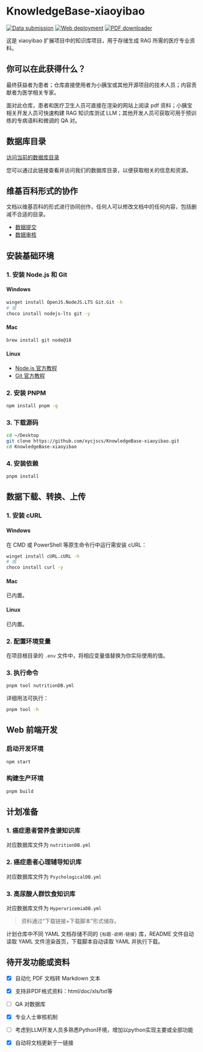 # KnowledgeBase-xiaoyibao

[![Data submission](https://github.com/xycjscs/KnowledgeBase-xiaoyibao/actions/workflows/submit-data.yml/badge.svg)][1]
[![Web deployment](https://github.com/xycjscs/KnowledgeBase-xiaoyibao/actions/workflows/deploy-Web.yml/badge.svg)][2]
[![PDF downloader](https://github.com/xycjscs/KnowledgeBase-xiaoyibao/actions/workflows/fetch-PDF.yml/badge.svg)][3]

这是 xiaoyibao 扩展项目中的知识库项目，用于存储生成 RAG 所需的医疗专业资料。

## 你可以在此获得什么？

最终获益者为患者；仓库直接使用者为小胰宝或其他开源项目的技术人员；内容贡献者为医学相关专家。

面对此仓库，患者和医疗卫生人员可直接在渲染的网站上阅读 pdf 资料；小胰宝相关开发人员可快速构建 RAG 知识库测试 LLM；其他开发人员可获取可用于预训练的专病语料和微调的 QA 对。

## 数据库目录

[访问当前的数据库目录](https://xycjscs.github.io/KnowledgeBase-xiaoyibao/)

您可以通过此链接查看并访问我们的数据库目录，以便获取相关的信息和资源。

## 维基百科形式的协作

文档以维基百科的形式进行协同创作，任何人可以修改文档中的任何内容，包括删减不合适的目录。

- [数据提交](https://github.com/xycjscs/KnowledgeBase-xiaoyibao/issues/new?&template=submit-data.yml&labels=documentation&assignees=xycjscs)
- [数据审核](https://github.com/xycjscs/KnowledgeBase-xiaoyibao/issues?q=is%3Aopen+is%3Aissue+label%3Adocumentation)

## 安装基础环境

### 1. 安装 Node.js 和 Git

#### Windows

```sh
winget install OpenJS.NodeJS.LTS Git.Git -h
# 或
choco install nodejs-lts git -y
```

#### Mac

```sh
brew install git node@18
```

#### Linux

- [Node.js 官方教程](https://nodejs.org/en/download/package-manager/all)
- [Git 官方教程](https://git-scm.com/book/en/v2/Getting-Started-Installing-Git#_installing_on_linux)

### 2. 安装 PNPM

```sh
npm install pnpm -g
```

### 3. 下载源码

```sh
cd ~/Desktop
git clone https://github.com/xycjscs/KnowledgeBase-xiaoyibao.git
cd KnowledgeBase-xiaoyibao
```

### 4. 安装依赖

```sh
pnpm install
```

## 数据下载、转换、上传

### 1. 安装 cURL

#### Windows

在 CMD 或 PowerShell 等原生命令行中运行需安装 cURL：

```sh
winget install cURL.cURL -h
# 或
choco install curl -y
```

#### Mac

已内置。

#### Linux

已内置。

### 2. 配置环境变量

在项目根目录的 `.env` 文件中，将相应变量值替换为你实际使用的值。

### 3. 执行命令

```sh
pnpm tool nutritionDB.yml
```

详细用法可执行：

```sh
pnpm tool -h
```

## Web 前端开发

### 启动开发环境

```sh
npm start
```

### 构建生产环境

```sh
pnpm build
```

## 计划准备

### 1. 癌症患者营养食谱知识库

对应数据库文件为 `nutritionDB.yml`

### 2. 癌症患者心理辅导知识库

对应数据库文件为 `PsychologicalDB.yml`

### 3. 高尿酸人群饮食知识库

对应数据库文件为 `HyperuricemiaDB.yml`

> 资料通过“下载链接+下载脚本”形式储存。

计划仓库中不同 YAML 文档存储不同的 `{标题-说明-链接}` 库，README 文件自动读取 YAML 文件渲染首页，下载脚本自动读取 YAML 并执行下载。

## 待开发功能或资料

- [x] 自动化 PDF 文档转 Markdown 文本

- [x] 支持非PDF格式资料：html/doc/xls/txt等

- [ ] QA 对数据库

- [x] 专业人士审核机制

- [ ] 考虑到LLM开发人员多熟悉Python环境，增加以python实现主要或全部功能

- [x] 自动将文档更新于一链接

[1]: https://github.com/xycjscs/KnowledgeBase-xiaoyibao/actions/workflows/submit-data.yml
[2]: https://github.com/xycjscs/KnowledgeBase-xiaoyibao/actions/workflows/deploy-Web.yml
[3]: https://github.com/xycjscs/KnowledgeBase-xiaoyibao/actions/workflows/fetch-PDF.yml
